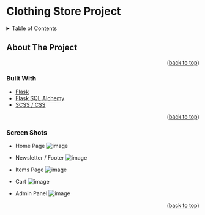 # Clothing Store Project 

<!-- TABLE OF CONTENTS -->
<details>
  <summary>Table of Contents</summary>
  <ol>
    <li>
      <a href="#about-the-project">About The Project</a>
      <ul>
        <li><a href="#built-with">Built With</a></li>
      </ul>
      <ul>
        <li><a href="#screenshots">Screen Shots</a></li>
      </ul>
    </li>
  </ol>
</details>


<!-- ABOUT THE PROJECT -->
## About The Project
<p align="right">(<a href="#top">back to top</a>)</p>

### Built With

* [Flask](https://flask.palletsprojects.com/en/2.0.x/#)
* [Flask SQL Alchemy](https://flask-sqlalchemy.palletsprojects.com/en/2.x/)
* [SCSS / CSS](https://sass-lang.com/documentation/syntax)

<p align="right">(<a href="#top">back to top</a>)</p>


### Screen Shots

* Home Page
![image](https://user-images.githubusercontent.com/62674442/151355223-c4c8db4f-352e-420c-9420-d09e2e5e2f40.png)

* Newsletter / Footer
![image](https://user-images.githubusercontent.com/62674442/151355223-c4c8db4f-352e-420c-9420-d09e2e5e2f40.png)

* Items Page
![image](https://user-images.githubusercontent.com/62674442/151355223-c4c8db4f-352e-420c-9420-d09e2e5e2f40.png)

* Cart
![image](https://user-images.githubusercontent.com/62674442/151355223-c4c8db4f-352e-420c-9420-d09e2e5e2f40.png)

* Admin Panel
![image](https://user-images.githubusercontent.com/62674442/151355223-c4c8db4f-352e-420c-9420-d09e2e5e2f40.png)

<p align="right">(<a href="#top">back to top</a>)</p>
